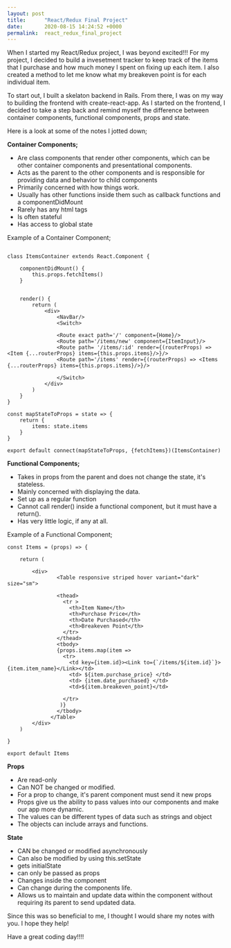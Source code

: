 ```yaml
---
layout: post
title:      "React/Redux Final Project"
date:       2020-08-15 14:24:52 +0000
permalink:  react_redux_final_project
---
```



When I started my React/Redux project, I was beyond excited!!!  For my project, I decided to build a invesetment tracker to keep track of the items that I purchase and how much money I spent on fixing up each item.  I also created a method to let me know what my breakeven point is for each individual item.  

To start out, I built a skelaton backend in Rails.  From there, I was on my way to building the frontend with create-react-app.  As I started on the frontend, I decided to take a step back and remind myself the difference between container components, functional components, props and state.   

Here is a look at some of the notes I jotted down;


**Container Components;**
* Are class components that render other components, which can be other container components and presentational components.
* Acts as the parent to the other components and is responsible for providing data and behavior to child components
* Primarily concerned with how things work.
* Usually has other functions inside them such as callback functions and a componentDidMount
* Rarely has any html tags
* Is often stateful
* Has access to global state


Example of a Container Component;
```

class ItemsContainer extends React.Component {

    componentDidMount() {
        this.props.fetchItems()
    }


    render() {
        return (
            <div>
                <NavBar/>
                <Switch>
             
                <Route exact path='/' component={Home}/>
                <Route path='/items/new' component={ItemInput}/>
                <Route path= '/items/:id' render={(routerProps) => <Item {...routerProps} items={this.props.items}/>}/>
                <Route path='/items' render={(routerProps) => <Items {...routerProps} items={this.props.items}/>}/>
                
                </Switch>
            </div>
        )
    }
}

const mapStateToProps = state => {
    return {
        items: state.items
    }
}

export default connect(mapStateToProps, {fetchItems})(ItemsContainer)

```


**Functional Components;**
* Takes in props from the parent and does not change the state, it's stateless.
* Mainly concerned with displaying the data.
* Set up as a regular function
* Cannot call render() inside a functional component, but it must have a return().
* Has very little logic, if any at all.

Example of a Functional Component;
```
const Items = (props) => {

    return (
     
        <div>           
                <Table responsive striped hover variant="dark" size="sm">
                
                <thead>
                  <tr >
                    <th>Item Name</th>
                    <th>Purchase Price</th>
                    <th>Date Purchased</th>
                    <th>Breakeven Point</th>
                  </tr>
                </thead>
                <tbody>
                {props.items.map(item => 
                  <tr>
                    <td key={item.id}><Link to={`/items/${item.id}`}>{item.item_name}</Link></td>
                    <td> ${item.purchase_price} </td>
                    <td> {item.date_purchased} </td>
                    <td>${item.breakeven_point}</td>
                   
                  </tr>
                 )}
                </tbody>
              </Table>
        </div>
    )

}

export default Items
```


**Props**
* Are read-only
* Can NOT be changed or modified.
* For a prop to change, it's parent component must send it new props
* Props give us the ability to pass values into our components and make our app more dynamic.
* The values can be different types of data such as strings and object
*  The objects can include arrays and functions.  


**State**
* CAN be changed or modified asynchronously
* Can also be modified by using this.setState
* gets initialState
* can only be passed as props
* Changes inside the component
* Can change during the components life.
* Allows us to maintain and update data within the component without requiring its parent to send updated data.



Since this was so beneficial to me, I thought I would share my notes with you. I hope they help!

Have a great coding day!!!!
